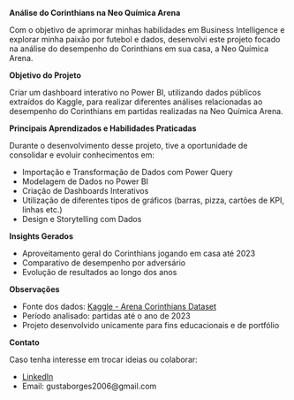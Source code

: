 <p><strong>Análise do Corinthians na Neo Química Arena</strong></p>

<p>Com o objetivo de aprimorar minhas habilidades em Business Intelligence e explorar minha paixão por futebol e dados, desenvolvi este projeto focado na análise do desempenho do Corinthians em sua casa, a Neo Química Arena.</p>

<p><strong>Objetivo do Projeto</strong></p>

<p>Criar um dashboard interativo no Power BI, utilizando dados públicos extraídos do Kaggle, para realizar diferentes análises relacionadas ao desempenho do Corinthians em partidas realizadas na Neo Química Arena.</p>

<p><strong>Principais Aprendizados e Habilidades Praticadas</strong></p>

<p>Durante o desenvolvimento desse projeto, tive a oportunidade de consolidar e evoluir conhecimentos em:</p>

<ul>
  <li>Importação e Transformação de Dados com Power Query</li>
  <li>Modelagem de Dados no Power BI</li>
  <li>Criação de Dashboards Interativos</li>
  <li>Utilização de diferentes tipos de gráficos (barras, pizza, cartões de KPI, linhas etc.)</li>
  <li>Design e Storytelling com Dados</li>
</ul>

<p><strong>Insights Gerados</strong></p>

<ul>
  <li>Aproveitamento geral do Corinthians jogando em casa até 2023</li>
  <li>Comparativo de desempenho por adversário</li>
  <li>Evolução de resultados ao longo dos anos</li>
</ul>

<p><strong>Observações </strong></p>

<ul>
  <li>Fonte dos dados: <a href="https://www.kaggle.com/datasets/danilosoares/arena-corinthians" target="_blank">Kaggle - Arena Corinthians Dataset</a></li>
  <li>Período analisado: partidas até o ano de 2023</li>
  <li>Projeto desenvolvido unicamente para fins educacionais e de portfólio</li>
</ul>

<p><strong>Contato</strong></p>

<p>Caso tenha interesse em trocar ideias ou colaborar:</p>

<ul>
  <li><a href=\"https://www.linkedin.com/in/gustavo-borgess\" target="_blank">LinkedIn</a></li>
  <li>Email: gustaborges2006@gmail.com</li>
</ul>
